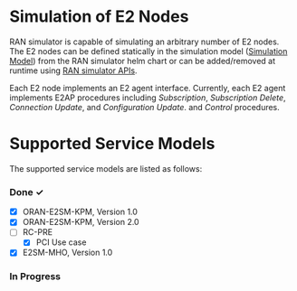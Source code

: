 <!--
SPDX-FileCopyrightText: 2019-present Open Networking Foundation <info@opennetworking.org>

SPDX-License-Identifier: Apache-2.0
-->

# Simulation of E2 Nodes
RAN simulator is capable of simulating an arbitrary number of E2 nodes. The E2 nodes can be defined statically in the simulation model ([Simulation Model](model.md)) from the RAN simulator helm chart or can be added/removed at runtime using [RAN simulator APIs](api.md).

Each E2 node implements an E2 agent interface. Currently, each E2 agent implements E2AP procedures including *Subscription*, *Subscription Delete*, *Connection Update*, and *Configuration Update*.
and *Control* procedures. 

# Supported Service Models
The supported service models are listed as follows:

### Done ✓

- [x]  ORAN-E2SM-KPM, Version 1.0
- [x] ORAN-E2SM-KPM, Version 2.0 
- [ ]  RC-PRE
   - [x] PCI Use case
- [x] E2SM-MHO, Version 1.0 

### In Progress

